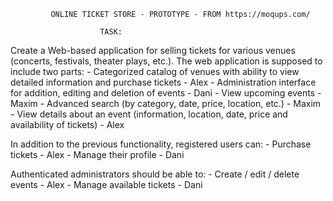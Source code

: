 			 ONLINE TICKET STORE - PROTOTYPE - FROM https://moqups.com/
						
						TASK:

Create a Web-based application for selling tickets for various venues (concerts, festivals, theater plays, etc.). The web application is supposed to include two parts:
	- Categorized catalog of venues with ability to view detailed information and purchase tickets - Alex
	- Administration interface for addition, editing and deletion of events - Dani
	- View upcoming events - Maxim
	- Advanced search (by category, date, price, location, etc.) - Maxim
	- View details about an event (information, location, date, price and availability of tickets) - Alex

In addition to the previous functionality, registered users can:
	- Purchase tickets - Alex
	- Manage their profile - Dani

Authenticated administrators should be able to:
	- Create / edit / delete events - Alex
	- Manage available tickets - Dani
